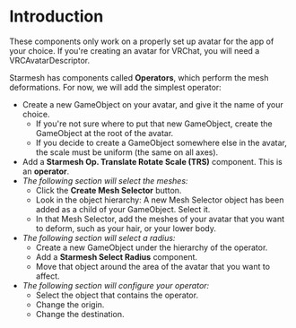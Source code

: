 ﻿---
sidebar_position: 1
---
# Introduction


These components only work on a properly set up avatar for the app of your choice.
If you're creating an avatar for VRChat, you will need a VRCAvatarDescriptor.

Starmesh has components called **Operators**, which perform the mesh deformations. For now, we will add the simplest operator:
- Create a new GameObject on your avatar, and give it the name of your choice.
    - If you're not sure where to put that new GameObject, create the GameObject at the root of the avatar.
    - If you decide to create a GameObject somewhere else in the avatar, the scale must be uniform (the same on all axes).
- Add a **Starmesh Op. Translate Rotate Scale (TRS)** component. This is an **operator**.
- *The following section will select the meshes:*
    - Click the **Create Mesh Selector** button.
    - Look in the object hierarchy: A new Mesh Selector object has been added as a child of your GameObject. Select it.
    - In that Mesh Selector, add the meshes of your avatar that you want to deform, such as your hair, or your lower body.
- *The following section will select a radius:*
    - Create a new GameObject under the hierarchy of the operator.
    - Add a **Starmesh Select Radius** component.
    - Move that object around the area of the avatar that you want to affect.
- *The following section will configure your operator:*
    - Select the object that contains the operator.
    - Change the origin.
    - Change the destination.
